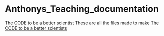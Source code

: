 # Anthonys_Teaching_documentation
The CODE to be a better scientist
These are all the files made to make [The CODE to be a better scientists](http://anthonys-teaching-documentation.readthedocs.io/en/latest/)
